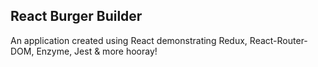 ## React Burger Builder

An application created using React demonstrating Redux, React-Router-DOM, Enzyme, Jest & more hooray!